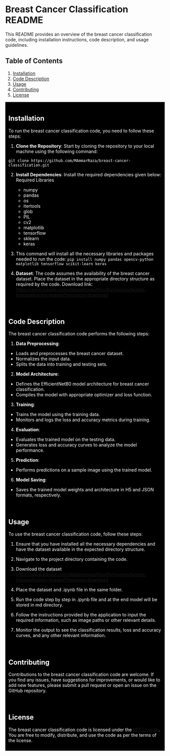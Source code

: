 # Breast Cancer Classification README

This README provides an overview of the breast cancer classification code, including installation instructions, code description, and usage guidelines.

## Table of Contents
1. [Installation](#installation)
2. [Code Description](#code-description)
3. [Usage](#usage)
4. [Contributing](#contributing)
5. [License](#license)

<div style="background-color:black; color:white; padding:10px;">

## Installation <a name="installation"></a>

To run the breast cancer classification code, you need to follow these steps:

1. **Clone the Repository**: Start by cloning the repository to your local machine using the following command:

`git clone https://github.com/MAmmarRaza/breast-cancer-classification.git`

2. **Install Dependencies**: Install the required dependencies given below:
    Required Libraries

    - numpy
    - pandas
    - os
    - itertools
    - glob
    - PIL
    - cv2
    - matplotlib
    - tensorflow
    - sklearn
    - keras
3. This command will install all the necessary libraries and packages needed to run the code:
  `pip install numpy pandas opencv-python matplotlib tensorflow scikit-learn keras`

4. **Dataset**: The code assumes the availability of the breast cancer dataset. Place the dataset in the appropriate directory structure as required by the code. Download link: https://www.kaggle.com/datasets/paultimothymooney/breast-histopathology-images?resource=download

</div>

<div style="background-color:black; color:white; padding:10px;">

## Code Description <a name="code-description"></a>

The breast cancer classification code performs the following steps:

1. **Data Preprocessing**:
- Loads and preprocesses the breast cancer dataset.
- Normalizes the input data.
- Splits the data into training and testing sets.

2. **Model Architecture**:
- Defines the EfficientNetB0 model architecture for breast cancer classification.
- Compiles the model with appropriate optimizer and loss function.

3. **Training**:
- Trains the model using the training data.
- Monitors and logs the loss and accuracy metrics during training.

4. **Evaluation**:
- Evaluates the trained model on the testing data.
- Generates loss and accuracy curves to analyze the model performance.

5. **Prediction**:
- Performs predictions on a sample image using the trained model.

6. **Model Saving**:
- Saves the trained model weights and architecture in H5 and JSON formats, respectively.

</div>

<div style="background-color:black; color:white; padding:10px;">

## Usage <a name="usage"></a>

To use the breast cancer classification code, follow these steps:

1. Ensure that you have installed all the necessary dependencies and have the dataset available in the expected directory structure.

2. Navigate to the project directory containing the code.

3. Download the dataset https://www.kaggle.com/datasets/paultimothymooney/breast-histopathology-images?resource=download

4. Place the dataset and .ipynb file in the same folder.
5. Run the code step by step in .ipynb file and at the end model will be stored in md directory.

5. Follow the instructions provided by the application to input the required information, such as image paths or other relevant details.

6. Monitor the output to see the classification results, loss and accuracy curves, and any other relevant information.

</div>

<div style="background-color:black; color:white; padding:10px;">

## Contributing <a name="contributing"></a>

Contributions to the breast cancer classification code are welcome. If you find any issues, have suggestions for improvements, or would like to add new features, please submit a pull request or open an issue on the GitHub repository.

</div>

<div style="background-color:black; color:white; padding:10px;">

## License <a name="license"></a>

The breast cancer classification code is licensed under the [MIT License](https://opensource.org/licenses/MIT). You are free to modify, distribute, and use the code as per the terms of the license.

</div>
